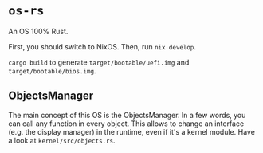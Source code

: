 # ```os-rs```

An OS 100% Rust.

First, you should switch to NixOS. Then, run ```nix develop```.

```cargo build``` to generate ```target/bootable/uefi.img``` and ```target/bootable/bios.img```.


## ObjectsManager

The main concept of this OS is the ObjectsManager. In a few words, you can call any function in every object. This allows to change an interface (e.g. the display manager) in the runtime, even if it's a kernel module. Have a look at ```kernel/src/objects.rs```.

